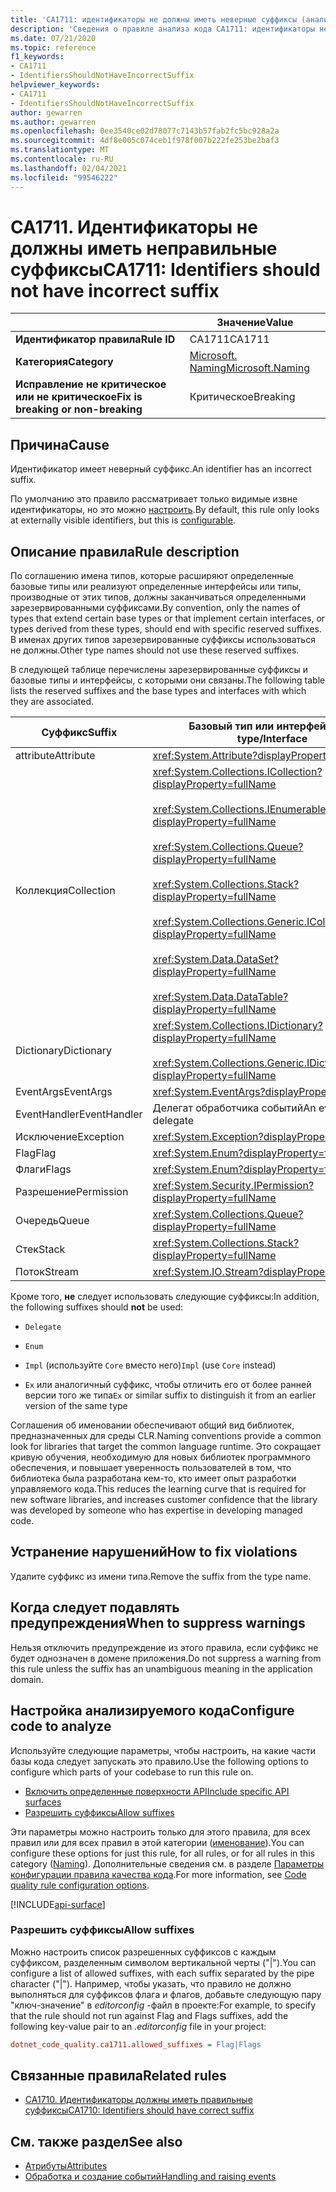 ```yaml
---
title: 'CA1711: идентификаторы не должны иметь неверные суффиксы (анализ кода)'
description: 'Сведения о правиле анализа кода CA1711: идентификаторы не должны иметь неправильные суффиксы'
ms.date: 07/21/2020
ms.topic: reference
f1_keywords:
- CA1711
- IdentifiersShouldNotHaveIncorrectSuffix
helpviewer_keywords:
- CA1711
- IdentifiersShouldNotHaveIncorrectSuffix
author: gewarren
ms.author: gewarren
ms.openlocfilehash: 0ee3540ce02d78077c7143b57fab2fc5bc928a2a
ms.sourcegitcommit: 4df8e005c074ceb1f978f007b222fe253be2baf3
ms.translationtype: MT
ms.contentlocale: ru-RU
ms.lasthandoff: 02/04/2021
ms.locfileid: "99546222"
---
```

# <a name="ca1711-identifiers-should-not-have-incorrect-suffix"></a><span data-ttu-id="83fb2-103">CA1711. Идентификаторы не должны иметь неправильные суффиксы</span><span class="sxs-lookup"><span data-stu-id="83fb2-103">CA1711: Identifiers should not have incorrect suffix</span></span>

| | <span data-ttu-id="83fb2-104">Значение</span><span class="sxs-lookup"><span data-stu-id="83fb2-104">Value</span></span> |
|-|-|
| <span data-ttu-id="83fb2-105">**Идентификатор правила**</span><span class="sxs-lookup"><span data-stu-id="83fb2-105">**Rule ID**</span></span> |<span data-ttu-id="83fb2-106">CA1711</span><span class="sxs-lookup"><span data-stu-id="83fb2-106">CA1711</span></span>|
| <span data-ttu-id="83fb2-107">**Категория**</span><span class="sxs-lookup"><span data-stu-id="83fb2-107">**Category**</span></span> |[<span data-ttu-id="83fb2-108">Microsoft. Naming</span><span class="sxs-lookup"><span data-stu-id="83fb2-108">Microsoft.Naming</span></span>](naming-warnings.md)|
| <span data-ttu-id="83fb2-109">**Исправление не критическое или не критическое**</span><span class="sxs-lookup"><span data-stu-id="83fb2-109">**Fix is breaking or non-breaking**</span></span> |<span data-ttu-id="83fb2-110">Критическое</span><span class="sxs-lookup"><span data-stu-id="83fb2-110">Breaking</span></span>|

## <a name="cause"></a><span data-ttu-id="83fb2-111">Причина</span><span class="sxs-lookup"><span data-stu-id="83fb2-111">Cause</span></span>

<span data-ttu-id="83fb2-112">Идентификатор имеет неверный суффикс.</span><span class="sxs-lookup"><span data-stu-id="83fb2-112">An identifier has an incorrect suffix.</span></span>

<span data-ttu-id="83fb2-113">По умолчанию это правило рассматривает только видимые извне идентификаторы, но это можно [настроить](#configure-code-to-analyze).</span><span class="sxs-lookup"><span data-stu-id="83fb2-113">By default, this rule only looks at externally visible identifiers, but this is [configurable](#configure-code-to-analyze).</span></span>

## <a name="rule-description"></a><span data-ttu-id="83fb2-114">Описание правила</span><span class="sxs-lookup"><span data-stu-id="83fb2-114">Rule description</span></span>

<span data-ttu-id="83fb2-115">По соглашению имена типов, которые расширяют определенные базовые типы или реализуют определенные интерфейсы или типы, производные от этих типов, должны заканчиваться определенными зарезервированными суффиксами.</span><span class="sxs-lookup"><span data-stu-id="83fb2-115">By convention, only the names of types that extend certain base types or that implement certain interfaces, or types derived from these types, should end with specific reserved suffixes.</span></span> <span data-ttu-id="83fb2-116">В именах других типов зарезервированные суффиксы использоваться не должны.</span><span class="sxs-lookup"><span data-stu-id="83fb2-116">Other type names should not use these reserved suffixes.</span></span>

<span data-ttu-id="83fb2-117">В следующей таблице перечислены зарезервированные суффиксы и базовые типы и интерфейсы, с которыми они связаны.</span><span class="sxs-lookup"><span data-stu-id="83fb2-117">The following table lists the reserved suffixes and the base types and interfaces with which they are associated.</span></span>

|<span data-ttu-id="83fb2-118">Суффикс</span><span class="sxs-lookup"><span data-stu-id="83fb2-118">Suffix</span></span>|<span data-ttu-id="83fb2-119">Базовый тип или интерфейс</span><span class="sxs-lookup"><span data-stu-id="83fb2-119">Base type/Interface</span></span>|
|------------|--------------------------|
|<span data-ttu-id="83fb2-120">attribute</span><span class="sxs-lookup"><span data-stu-id="83fb2-120">Attribute</span></span>|<xref:System.Attribute?displayProperty=fullName>|
|<span data-ttu-id="83fb2-121">Коллекция</span><span class="sxs-lookup"><span data-stu-id="83fb2-121">Collection</span></span>|<xref:System.Collections.ICollection?displayProperty=fullName><br/><br/><xref:System.Collections.IEnumerable?displayProperty=fullName><br/><br/><xref:System.Collections.Queue?displayProperty=fullName><br/><br/><xref:System.Collections.Stack?displayProperty=fullName><br/><br/><xref:System.Collections.Generic.ICollection%601?displayProperty=fullName><br/><br/><xref:System.Data.DataSet?displayProperty=fullName><br/><br/><xref:System.Data.DataTable?displayProperty=fullName>|
|<span data-ttu-id="83fb2-122">Dictionary</span><span class="sxs-lookup"><span data-stu-id="83fb2-122">Dictionary</span></span>|<xref:System.Collections.IDictionary?displayProperty=fullName><br/><br/><xref:System.Collections.Generic.IDictionary%602?displayProperty=fullName>|
|<span data-ttu-id="83fb2-123">EventArgs</span><span class="sxs-lookup"><span data-stu-id="83fb2-123">EventArgs</span></span>|<xref:System.EventArgs?displayProperty=fullName>|
|<span data-ttu-id="83fb2-124">EventHandler</span><span class="sxs-lookup"><span data-stu-id="83fb2-124">EventHandler</span></span>|<span data-ttu-id="83fb2-125">Делегат обработчика событий</span><span class="sxs-lookup"><span data-stu-id="83fb2-125">An event-handler delegate</span></span>|
|<span data-ttu-id="83fb2-126">Исключение</span><span class="sxs-lookup"><span data-stu-id="83fb2-126">Exception</span></span>|<xref:System.Exception?displayProperty=fullName>|
|<span data-ttu-id="83fb2-127">Flag</span><span class="sxs-lookup"><span data-stu-id="83fb2-127">Flag</span></span>|<xref:System.Enum?displayProperty=fullName>|
|<span data-ttu-id="83fb2-128">Флаги</span><span class="sxs-lookup"><span data-stu-id="83fb2-128">Flags</span></span>|<xref:System.Enum?displayProperty=fullName>|
|<span data-ttu-id="83fb2-129">Разрешение</span><span class="sxs-lookup"><span data-stu-id="83fb2-129">Permission</span></span>|<xref:System.Security.IPermission?displayProperty=fullName>|
|<span data-ttu-id="83fb2-130">Очередь</span><span class="sxs-lookup"><span data-stu-id="83fb2-130">Queue</span></span>|<xref:System.Collections.Queue?displayProperty=fullName>|
|<span data-ttu-id="83fb2-131">Стек</span><span class="sxs-lookup"><span data-stu-id="83fb2-131">Stack</span></span>|<xref:System.Collections.Stack?displayProperty=fullName>|
|<span data-ttu-id="83fb2-132">Поток</span><span class="sxs-lookup"><span data-stu-id="83fb2-132">Stream</span></span>|<xref:System.IO.Stream?displayProperty=fullName>|

<span data-ttu-id="83fb2-133">Кроме того, **не** следует использовать следующие суффиксы:</span><span class="sxs-lookup"><span data-stu-id="83fb2-133">In addition, the following suffixes should **not** be used:</span></span>

- `Delegate`

- `Enum`

- <span data-ttu-id="83fb2-134">`Impl` (используйте `Core` вместо него)</span><span class="sxs-lookup"><span data-stu-id="83fb2-134">`Impl` (use `Core` instead)</span></span>

- <span data-ttu-id="83fb2-135">`Ex` или аналогичный суффикс, чтобы отличить его от более ранней версии того же типа</span><span class="sxs-lookup"><span data-stu-id="83fb2-135">`Ex` or similar suffix to distinguish it from an earlier version of the same type</span></span>

<span data-ttu-id="83fb2-136">Соглашения об именовании обеспечивают общий вид библиотек, предназначенных для среды CLR.</span><span class="sxs-lookup"><span data-stu-id="83fb2-136">Naming conventions provide a common look for libraries that target the common language runtime.</span></span> <span data-ttu-id="83fb2-137">Это сокращает кривую обучения, необходимую для новых библиотек программного обеспечения, и повышает уверенность пользователей в том, что библиотека была разработана кем-то, кто имеет опыт разработки управляемого кода.</span><span class="sxs-lookup"><span data-stu-id="83fb2-137">This reduces the learning curve that is required for new software libraries, and increases customer confidence that the library was developed by someone who has expertise in developing managed code.</span></span>

## <a name="how-to-fix-violations"></a><span data-ttu-id="83fb2-138">Устранение нарушений</span><span class="sxs-lookup"><span data-stu-id="83fb2-138">How to fix violations</span></span>

<span data-ttu-id="83fb2-139">Удалите суффикс из имени типа.</span><span class="sxs-lookup"><span data-stu-id="83fb2-139">Remove the suffix from the type name.</span></span>

## <a name="when-to-suppress-warnings"></a><span data-ttu-id="83fb2-140">Когда следует подавлять предупреждения</span><span class="sxs-lookup"><span data-stu-id="83fb2-140">When to suppress warnings</span></span>

<span data-ttu-id="83fb2-141">Нельзя отключить предупреждение из этого правила, если суффикс не будет однозначен в домене приложения.</span><span class="sxs-lookup"><span data-stu-id="83fb2-141">Do not suppress a warning from this rule unless the suffix has an unambiguous meaning in the application domain.</span></span>

## <a name="configure-code-to-analyze"></a><span data-ttu-id="83fb2-142">Настройка анализируемого кода</span><span class="sxs-lookup"><span data-stu-id="83fb2-142">Configure code to analyze</span></span>

<span data-ttu-id="83fb2-143">Используйте следующие параметры, чтобы настроить, на какие части базы кода следует запускать это правило.</span><span class="sxs-lookup"><span data-stu-id="83fb2-143">Use the following options to configure which parts of your codebase to run this rule on.</span></span>

- [<span data-ttu-id="83fb2-144">Включить определенные поверхности API</span><span class="sxs-lookup"><span data-stu-id="83fb2-144">Include specific API surfaces</span></span>](#include-specific-api-surfaces)
- [<span data-ttu-id="83fb2-145">Разрешить суффиксы</span><span class="sxs-lookup"><span data-stu-id="83fb2-145">Allow suffixes</span></span>](#allow-suffixes)

<span data-ttu-id="83fb2-146">Эти параметры можно настроить только для этого правила, для всех правил или для всех правил в этой категории ([именование](naming-warnings.md)).</span><span class="sxs-lookup"><span data-stu-id="83fb2-146">You can configure these options for just this rule, for all rules, or for all rules in this category ([Naming](naming-warnings.md)).</span></span> <span data-ttu-id="83fb2-147">Дополнительные сведения см. в разделе [Параметры конфигурации правила качества кода](../code-quality-rule-options.md).</span><span class="sxs-lookup"><span data-stu-id="83fb2-147">For more information, see [Code quality rule configuration options](../code-quality-rule-options.md).</span></span>

[!INCLUDE[api-surface](~/includes/code-analysis/api-surface.md)]

### <a name="allow-suffixes"></a><span data-ttu-id="83fb2-148">Разрешить суффиксы</span><span class="sxs-lookup"><span data-stu-id="83fb2-148">Allow suffixes</span></span>

<span data-ttu-id="83fb2-149">Можно настроить список разрешенных суффиксов с каждым суффиксом, разделенным символом вертикальной черты ("|").</span><span class="sxs-lookup"><span data-stu-id="83fb2-149">You can configure a list of allowed suffixes, with each suffix separated by the pipe character ("|").</span></span> <span data-ttu-id="83fb2-150">Например, чтобы указать, что правило не должно выполняться для суффиксов флага и флагов, добавьте следующую пару "ключ-значение" в *editorconfig* -файл в проекте:</span><span class="sxs-lookup"><span data-stu-id="83fb2-150">For example, to specify that the rule should not run against Flag and Flags suffixes, add the following key-value pair to an *.editorconfig* file in your project:</span></span>

```ini
dotnet_code_quality.ca1711.allowed_suffixes = Flag|Flags
```

## <a name="related-rules"></a><span data-ttu-id="83fb2-151">Связанные правила</span><span class="sxs-lookup"><span data-stu-id="83fb2-151">Related rules</span></span>

- [<span data-ttu-id="83fb2-152">CA1710. Идентификаторы должны иметь правильные суффиксы</span><span class="sxs-lookup"><span data-stu-id="83fb2-152">CA1710: Identifiers should have correct suffix</span></span>](ca1710.md)

## <a name="see-also"></a><span data-ttu-id="83fb2-153">См. также раздел</span><span class="sxs-lookup"><span data-stu-id="83fb2-153">See also</span></span>

- [<span data-ttu-id="83fb2-154">Атрибуты</span><span class="sxs-lookup"><span data-stu-id="83fb2-154">Attributes</span></span>](../../../standard/design-guidelines/attributes.md)
- [<span data-ttu-id="83fb2-155">Обработка и создание событий</span><span class="sxs-lookup"><span data-stu-id="83fb2-155">Handling and raising events</span></span>](../../../standard/events/index.md)
